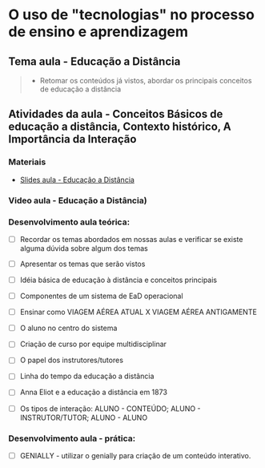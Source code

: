 # O uso de "tecnologias" no processo de ensino e aprendizagem
## Tema aula - Educação a Distância
 
>  * Retomar os conteúdos já vistos, abordar os principais conceitos de educação a distância
>  
## Atividades da aula - Conceitos Básicos de educação a distância, Contexto histórico, A Importância da Interação

### Materiais
- [Slides aula - Educação a Distância](educacao_a_distancia.pdf)

### Video aula  -  Educação a Distância)


### Desenvolvimento aula teórica: 

- [ ] Recordar os temas abordados em nossas aulas e verificar se existe alguma dúvida sobre algum dos temas
- [ ] Apresentar os temas que serão vistos
- [ ] Idéia básica de educação à distância e conceitos principais
- [ ] Componentes de um sistema de EaD operacional
- [ ] Ensinar como VIAGEM AÉREA ATUAL X VIAGEM AÉREA ANTIGAMENTE
- [ ] O aluno no centro do sistema
- [ ] Criação de curso por equipe multidisciplinar
- [ ] O papel dos instrutores/tutores
- [ ] Linha do tempo da educação a distância
- [ ] Anna Eliot e a educação a distância em 1873
- [ ] Os tipos de interação: ALUNO - CONTEÚDO; ALUNO - INSTRUTOR/TUTOR; ALUNO - ALUNO


### Desenvolvimento aula  - prática: 
- [ ]  GENIALLY - utilizar o genially para criação de um conteúdo interativo.
